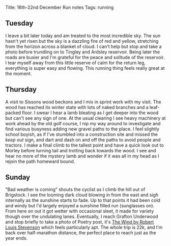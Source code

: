 Title: 16th-22nd December Run notes
Tags: running

## Tuesday

I leave a bit later today and am treated to the most incredible sky. The sun hasn't yet risen but the sky is a dazzling
fire of red and yellow, stretching from the horizon across a blanket of cloud. I can't help but stop and take a photo
before trundling on to Tingley and Ardsley reservoir. Being later the roads are busier and I'm grateful for the peace
and solitude of the reservoir. I tear myself away from this little reserve of calm for the return leg, everything is 
super easy and flowing. This running thing feels really great at the moment.

## Thursday

A visit to Sissons wood beckons and I mix in sprint work with my visit. The wood has reached its winter state with lots 
of naked branches and a leaf-packed floor. I swear I hear a lamb bleating as I get deeper into the wood but can't see
any sign of one. At the usual clearing I see heavy machinery at work ahead by the old golf course, I nip my way around 
to investigate and find various busyness adding new gravel paths to the place. I feel slightly school boyish, as if I've 
stumbled into a construction site and missed the _keep out_ sign, and dart and dash on and off the paths to avoid people
and tractors. I make a final climb to the tallest point and have a quick look out to Morley before turning tail and trotting
back towards the wood. I see and hear no more of the mystery lamb and wonder if it was all in my head as I rejoin the path
homeward bound.

## Sunday

"Bad weather is coming" shouts the cyclist as I climb the hill out of Brigstock. I see the looming dark cloud blowing
in from the east and sigh internally as the sunshine starts to fade. Up to that points it had been cold and windy but I'd
largely enjoyed a sunshine filled run (sunglasses on). From here on out it got wetter with occasional sleet, it made for 
variety though over the undulating lanes. Eventually, I reach Grafton Underwood and stop briefly to take a photo of Poetry
post, it's [The Wind by Robert Louis Stevenson](https://en.wikisource.org/wiki/A_Child%27s_Garden_of_Verses/The_Wind) which
feels particularly apt. The whole trip is 22k, and I'm back over half-marathon distance, the perfect place to reach just
as the year ends.
